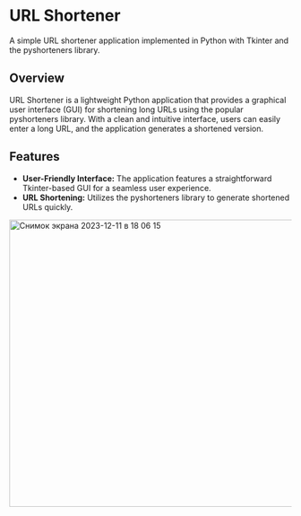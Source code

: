 # URL Shortener

A simple URL shortener application implemented in Python with Tkinter and the pyshorteners library.

## Overview

URL Shortener is a lightweight Python application that provides a graphical user interface (GUI) for shortening long URLs using the popular pyshorteners library. With a clean and intuitive interface, users can easily enter a long URL, and the application generates a shortened version.

## Features

- **User-Friendly Interface:** The application features a straightforward Tkinter-based GUI for a seamless user experience.
- **URL Shortening:** Utilizes the pyshorteners library to generate shortened URLs quickly.

<img width="512" alt="Снимок экрана 2023-12-11 в 18 06 15" src="https://github.com/breezevna/Simple_URLShortner/assets/125823447/7f907ce5-e794-46da-b0fb-394646b7dc33">

